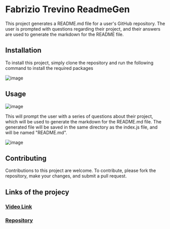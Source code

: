 # Fabrizio Trevino ReadmeGen

This project generates a README.md file for a user's GitHub repository. The user is prompted with questions regarding their project, and their answers are used to generate the markdown for the README file.

## Installation
To install this project, simply clone the repository and run the following command to install the required packages 

![image](https://github.com/Fabri-Tech/Fabrizio-Trevino-ReadmeGen/assets/116314228/c101e50d-06ec-4021-90f6-e898d273c2a0)

## Usage
![image](https://github.com/Fabri-Tech/Fabrizio-Trevino-ReadmeGen/assets/116314228/9fc2af00-4b77-44c3-a3d6-0dcea25b5271)

This will prompt the user with a series of questions about their project, which will be used to generate the markdown for the README.md file. The generated file will be saved in the same directory as the index.js file, and will be named "README.md".

![image](https://github.com/Fabri-Tech/Fabrizio-Trevino-ReadmeGen/assets/116314228/6739c281-38cb-46b4-9845-bf58aa2ce4ef)

## Contributing
Contributions to this project are welcome. To contribute, please fork the repository, make your changes, and submit a pull request.

## Links of the projecy

### [Video Link](https://drive.google.com/file/d/1inrEeXQkM-X-Z4gM60MtvLL6DL2Kmefe/view)
### [Repository](https://github.com/Fabri-Tech/Fabrizio-Trevino-ReadmeGen)



